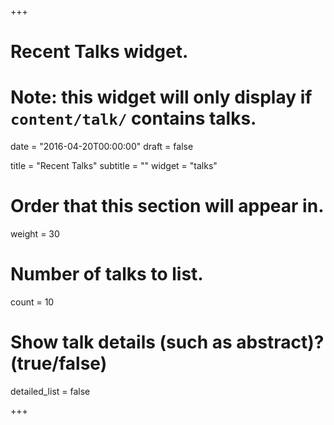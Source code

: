 +++
# Recent Talks widget.
# Note: this widget will only display if `content/talk/` contains talks.

date = "2016-04-20T00:00:00"
draft = false

title = "Recent Talks"
subtitle = ""
widget = "talks"

# Order that this section will appear in.
weight = 30

# Number of talks to list.
count = 10

# Show talk details (such as abstract)? (true/false)
detailed_list = false

+++

